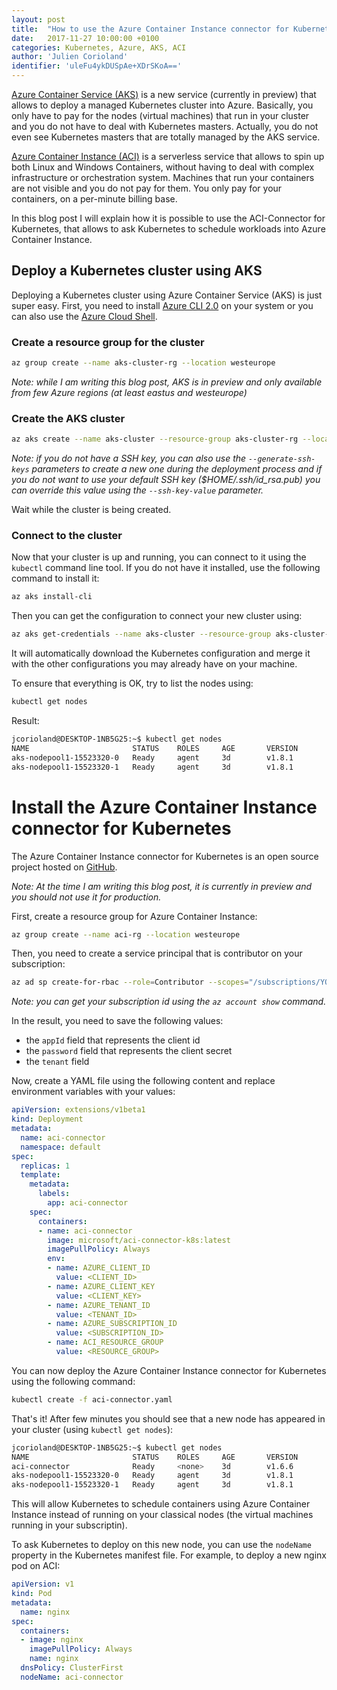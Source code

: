 ```yaml
---
layout: post
title:  "How to use the Azure Container Instance connector for Kubernetes with Azure Container Service (AKS)"
date:   2017-11-27 10:00:00 +0100
categories: Kubernetes, Azure, AKS, ACI
author: 'Julien Corioland'
identifier: 'uleFu4ykDUSpAe+XDrSKoA=='
---
```


[Azure Container Service (AKS)](https://docs.microsoft.com/en-us/azure/aks/) is a new service (currently in preview) that allows to deploy a managed Kubernetes cluster into Azure. Basically, you only have to pay for the nodes (virtual machines) that run in your cluster and you do not have to deal with Kubernetes masters. Actually, you do not even see Kubernetes masters that are totally managed by the AKS service.

[Azure Container Instance (ACI)](https://docs.microsoft.com/en-us/azure/container-instances/) is a serverless service that allows to spin up both Linux and Windows Containers, without having to deal with complex infrastructure or orchestration system. Machines that run your containers are not visible and you do not pay for them. You only pay for your containers, on a per-minute billing base.

In this blog post I will explain how it is possible to use the ACI-Connector for Kubernetes, that allows to ask Kubernetes to schedule workloads into Azure Container Instance.

<!--more-->

## Deploy a Kubernetes cluster using AKS

Deploying a Kubernetes cluster using Azure Container Service (AKS) is just super easy. First, you need to install [Azure CLI 2.0](https://docs.microsoft.com/en-us/cli/azure/install-azure-cli?view=azure-cli-latest) on your system or you can also use the [Azure Cloud Shell](https://docs.microsoft.com/en-us/azure/cloud-shell/overview).

### Create a resource group for the cluster

```bash
az group create --name aks-cluster-rg --location westeurope
```

*Note: while I am writing this blog post, AKS is in preview and only available from few Azure regions (at least eastus and westeurope)*

### Create the AKS cluster

```bash
az aks create --name aks-cluster --resource-group aks-cluster-rg --location westeurope --node-count 2
```

*Note: if you do not have a SSH key, you can also use the `--generate-ssh-keys` parameters to create a new one during the deployment process and if you do not want to use your default SSH key ($HOME/.ssh/id_rsa.pub) you can override this value using the `--ssh-key-value` parameter.*

Wait while the cluster is being created.

### Connect to the cluster

Now that your cluster is up and running, you can connect to it using the `kubectl` command line tool. If you do not have it installed, use the following command to install it:

```bash
az aks install-cli
```

Then you can get the configuration to connect your new cluster using:

```bash
az aks get-credentials --name aks-cluster --resource-group aks-cluster-rg
```

It will automatically download the Kubernetes configuration and merge it with the other configurations you may already have on your machine.

To ensure that everything is OK, try to list the nodes using:

```bash
kubectl get nodes
```

Result:

```bash
jcorioland@DESKTOP-1NB5G25:~$ kubectl get nodes
NAME                       STATUS    ROLES     AGE       VERSION
aks-nodepool1-15523320-0   Ready     agent     3d        v1.8.1
aks-nodepool1-15523320-1   Ready     agent     3d        v1.8.1
```

# Install the Azure Container Instance connector for Kubernetes

The Azure Container Instance connector for Kubernetes is an open source project hosted on [GitHub](https://github.com/Azure/aci-connector-k8s).

*Note: At the time I am writing this blog post, it is currently in preview and you should not use it for production.*

First, create a resource group for Azure Container Instance:

```bash
az group create --name aci-rg --location westeurope
```

Then, you need to create a service principal that is contributor on your subscription:

```bash
az ad sp create-for-rbac --role=Contributor --scopes="/subscriptions/YOUR_SUBSCRIPTION_ID/"
```

*Note: you can get your subscription id using the `az account show` command.*

In the result, you need to save the following values:

- the `appId` field that represents the client id
- the `password` field that represents the client secret
- the `tenant` field

Now, create a YAML file using the following content and replace environment variables with your values:

```yaml
apiVersion: extensions/v1beta1
kind: Deployment
metadata:
  name: aci-connector
  namespace: default
spec:
  replicas: 1
  template:
    metadata:
      labels:
        app: aci-connector
    spec:
      containers:
      - name: aci-connector
        image: microsoft/aci-connector-k8s:latest
        imagePullPolicy: Always
        env:
        - name: AZURE_CLIENT_ID
          value: <CLIENT_ID>
        - name: AZURE_CLIENT_KEY
          value: <CLIENT_KEY>
        - name: AZURE_TENANT_ID
          value: <TENANT_ID>
        - name: AZURE_SUBSCRIPTION_ID
          value: <SUBSCRIPTION_ID>
        - name: ACI_RESOURCE_GROUP
          value: <RESOURCE_GROUP>
```

You can now deploy the Azure Container Instance connector for Kubernetes using the following command:

```bash
kubectl create -f aci-connector.yaml
```

That's it! After few minutes you should see that a new node has appeared in your cluster (using `kubectl get nodes`):

```bash
jcorioland@DESKTOP-1NB5G25:~$ kubectl get nodes
NAME                       STATUS    ROLES     AGE       VERSION
aci-connector              Ready     <none>    3d        v1.6.6
aks-nodepool1-15523320-0   Ready     agent     3d        v1.8.1
aks-nodepool1-15523320-1   Ready     agent     3d        v1.8.1
```

This will allow Kubernetes to schedule containers using Azure Container Instance instead of running on your classical nodes (the virtual machines running in your subscriptin).

To ask Kubernetes to deploy on this new node, you can use the `nodeName` property in the Kubernetes manifest file. For example, to deploy a new nginx pod on ACI:

```yaml
apiVersion: v1
kind: Pod
metadata:
  name: nginx
spec:
  containers:
  - image: nginx
    imagePullPolicy: Always
    name: nginx
  dnsPolicy: ClusterFirst
  nodeName: aci-connector
```

